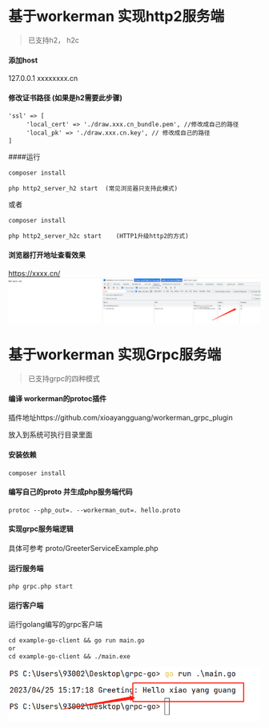 # 基于workerman 实现http2服务端
> 已支持h2， h2c
#### 添加host
  127.0.0.1 xxxxxxxx.cn

#### 修改证书路径 (如果是h2需要此步骤)
```
'ssl' => [
     'local_cert' => './draw.xxx.cn_bundle.pem', //修改成自己的路径
     'local_pk' => './draw.xxx.cn.key', // 修改成自己的路径
]
```

####运行

```
composer install
```

```
php http2_server_h2 start  (常见浏览器只支持此模式)
```
或者

```
composer install
```
```
php http2_server_h2c start    (HTTP1升级http2的方式)
```

#### 浏览器打开地址查看效果
  https://xxxx.cn/
  ![img.png](./example-go-client/pic/img.png)



# 基于workerman 实现Grpc服务端
> 已支持grpc的四种模式
#### 编译 workerman的protoc插件

插件地址https://github.com/xioayangguang/workerman_grpc_plugin

放入到系统可执行目录里面

#### 安装依赖
```
composer install
```
#### 编写自己的proto 并生成php服务端代码
```
protoc --php_out=. --workerman_out=. hello.proto
```

#### 实现grpc服务端逻辑
具体可参考 proto/GreeterServiceExample.php


#### 运行服务端
```
php grpc.php start  
```
#### 运行客户端
运行golang编写的grpc客户端

```
cd example-go-client && go run main.go
or
cd example-go-client && ./main.exe
```

![img_2.png](./example-go-client/pic/img_2.png)
